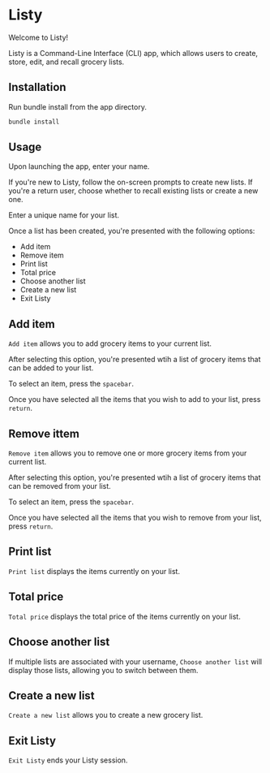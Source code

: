 # Listy
Welcome to Listy! 

Listy is a Command-Line Interface (CLI) app, which allows users to create, store, edit, and recall grocery lists.

## Installation
Run  bundle install from the app directory.

```bash
bundle install
```

## Usage
Upon launching the app, enter your name. 

If you're new to Listy, follow the on-screen prompts to create new lists.  If you're a return user, choose whether to recall existing lists or create a new one.

Enter a unique name for your list.

Once a list has been created, you're presented with the following options: 
* Add item
* Remove item
* Print list
* Total price
* Choose another list
* Create a new list
* Exit Listy

## Add item
`Add item` allows you to add grocery items to your current list.  

After selecting this option, you're presented wtih a list of grocery items that can be added to your list. 

To select an item, press the `spacebar`.  

Once you have selected all the items that you wish to add to your list, press `return`.

## Remove ittem
`Remove item` allows you to remove one or more grocery items from your current list.

After selecting this option, you're presented wtih a list of grocery items that can be removed from your list. 

To select an item, press the `spacebar`.  

Once you have selected all the items that you wish to remove from your list, press `return`.

## Print list
`Print list` displays the items currently on your list.

## Total price
`Total price` displays the total price of the items currently on your list.

## Choose another list
If multiple lists are associated with your username, `Choose another list` will display those lists, allowing you to switch between them.

## Create a new list
`Create a new list` allows you to create a new grocery list.

## Exit Listy
`Exit Listy` ends your Listy session.